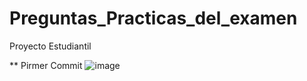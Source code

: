 # Preguntas_Practicas_del_examen
Proyecto Estudiantil


** Pirmer Commit 
![image](https://github.com/Juancarranza02/Preguntas_Practicas_del_examen/assets/79293560/c8f680f9-0c06-4789-b6c3-8b55d12fd713)


